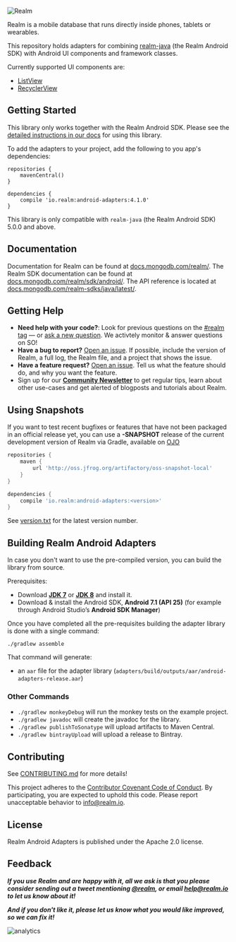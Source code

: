 ![Realm](logo.png)

Realm is a mobile database that runs directly inside phones, tablets or wearables.

This repository holds adapters for combining [realm-java](https://github.com/realm/realm-java) (the Realm Android SDK) with Android UI components and framework classes.

Currently supported UI components are:

 * [ListView](https://developer.android.com/reference/android/widget/ListView.html)
 * [RecyclerView](https://developer.android.com/reference/android/support/v7/widget/RecyclerView.html)

## Getting Started

This library only works together with the Realm Android SDK. Please see the
[detailed instructions in our docs](https://docs.mongodb.com/realm/sdk/android/examples/adapters/)
for using this library.

To add the adapters to your project, add the following to you app's dependencies:

```
repositories {
    mavenCentral()
}

dependencies {
    compile 'io.realm:android-adapters:4.1.0'
}
```

This library is only compatible with `realm-java` (the Realm Android SDK) 5.0.0 and above.

## Documentation

Documentation for Realm can be found at [docs.mongodb.com/realm/](https://docs.mongodb.com/realm/).
The Realm SDK documentation can be found at [docs.mongodb.com/realm/sdk/android/](https://docs.mongodb.com/realm/sdk/android/).
The API reference is located at [docs.mongodb.com/realm-sdks/java/latest/](https://docs.mongodb.com/realm-sdks/java/latest/).

## Getting Help

- **Need help with your code?**: Look for previous questions on the [#realm tag](https://stackoverflow.com/questions/tagged/realm?sort=newest) — or [ask a new question](http://stackoverflow.com/questions/ask?tags=realm). We activtely monitor & answer questions on SO!
- **Have a bug to report?** [Open an issue](https://github.com/realm/realm-android-adapters/issues/new). If possible, include the version of Realm, a full log, the Realm file, and a project that shows the issue.
- **Have a feature request?** [Open an issue](https://github.com/realm/realm-android-adapters/issues/new). Tell us what the feature should do, and why you want the feature.
- Sign up for our [**Community Newsletter**](http://eepurl.com/VEKCn) to get regular tips, learn about other use-cases and get alerted of blogposts and tutorials about Realm.

## Using Snapshots

If you want to test recent bugfixes or features that have not been packaged in an official release yet, you can use a **-SNAPSHOT** release of the current development version of Realm via Gradle, available on [OJO](http://oss.jfrog.org/oss-snapshot-local/io/realm/realm-android/)

```gradle
repositories {
    maven {
        url 'http://oss.jfrog.org/artifactory/oss-snapshot-local'
    }
}

dependencies {
    compile 'io.realm:android-adapters:<version>'
}
```

See [version.txt](version.txt) for the latest version number.

## Building Realm Android Adapters

In case you don't want to use the pre-compiled version, you can build the library from source.

Prerequisites:

 * Download [**JDK 7**](http://www.oracle.com/technetwork/java/javase/downloads/jdk7-downloads-1880260.html) or [**JDK 8**](http://www.oracle.com/technetwork/java/javase/downloads/jdk8-downloads-2133151.html) and install it.
 * Download & install the Android SDK, **Android 7.1 (API 25)** (for example through Android Studio’s **Android SDK Manager**)

Once you have completed all the pre-requisites building the adapter library is done with a single command:

```
./gradlew assemble
```

That command will generate:

 * an `aar` file for the adapter library (`adapters/build/outputs/aar/android-adapters-release.aar`)

### Other Commands

 * `./gradlew monkeyDebug` will run the monkey tests on the example project.
 * `./gradlew javadoc` will create the javadoc for the library.
 * `./gradlew publishToSonatype` will upload artifacts to Maven Central.
 * `./gradlew bintrayUpload` will upload a release to Bintray.

## Contributing

See [CONTRIBUTING.md](CONTRIBUTING.md) for more details!

This project adheres to the [Contributor Covenant Code of Conduct](https://realm.io/conduct).
By participating, you are expected to uphold this code. Please report
unacceptable behavior to [info@realm.io](mailto:info@realm.io).

## License

Realm Android Adapters is published under the Apache 2.0 license.

## Feedback

**_If you use Realm and are happy with it, all we ask is that you please consider sending out a tweet mentioning [@realm](http://twitter.com/realm), or email [help@realm.io](mailto:help@realm.io) to let us know about it!_**

**_And if you don't like it, please let us know what you would like improved, so we can fix it!_**

![analytics](https://ga-beacon.appspot.com/UA-50247013-2/realm-android-adapters/README?pixel)